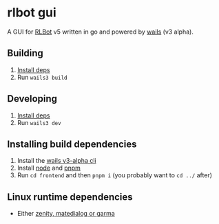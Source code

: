 # rlbot gui

A GUI for [RLBot](https://rlbot.org) v5 written in go and powered by [wails](https://wails.io) (v3 alpha).

## Building

1. [Install deps](#Installing-build-dependencies)
2. Run `wails3 build`

## Developing

1. [Install deps](#Installing-build-dependencies)
2. Run `wails3 dev`

## Installing build dependencies

1. Install the [wails v3-alpha cli](https://v3alpha.wails.io/getting-started/installation/)
2. Install [node](https://nodejs.org/en) and [pnpm](https://pnpm.io/installation)
3. Run `cd frontend` and then `pnpm i` (you probably want to `cd ../` after)

## Linux runtime dependencies

* Either [zenity, matedialog or garma](https://github.com/ncruces/zenity?tab=readme-ov-file#benefits-of-the-go-package)
